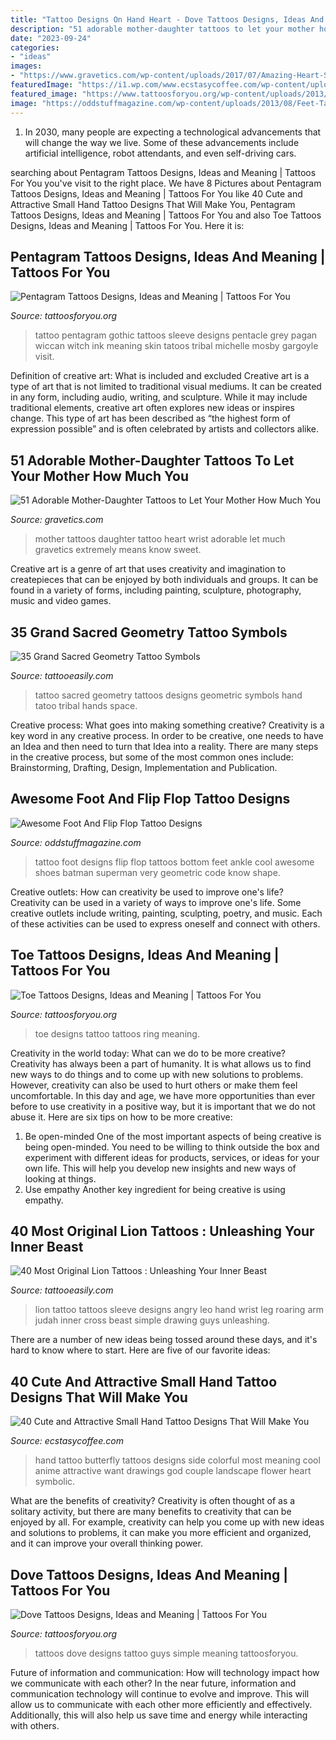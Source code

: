 ```yaml
---
title: "Tattoo Designs On Hand Heart - Dove Tattoos Designs, Ideas And Meaning"
description: "51 adorable mother-daughter tattoos to let your mother how much you"
date: "2023-09-24"
categories:
- "ideas"
images:
- "https://www.gravetics.com/wp-content/uploads/2017/07/Amazing-Heart-Shape-Tattoo-On-Wrist.jpg"
featuredImage: "https://i1.wp.com/www.ecstasycoffee.com/wp-content/uploads/2016/09/Most-women-opt-for-butterfly-tattoos-because-of-its-cute-shape-and-symbolic-meaning..jpg"
featured_image: "https://www.tattoosforyou.org/wp-content/uploads/2013/09/Small-Dove-Tattoos.jpg"
image: "https://oddstuffmagazine.com/wp-content/uploads/2013/08/Feet-Tattoo-Designs-42.jpg"
---
```



1. In 2030, many people are expecting a technological advancements that will change the way we live. Some of these advancements include artificial intelligence, robot attendants, and even self-driving cars. 

	

		
searching about Pentagram Tattoos Designs, Ideas and Meaning | Tattoos For You you've visit to the right place. We have 8 Pictures about Pentagram Tattoos Designs, Ideas and Meaning | Tattoos For You like 40 Cute and Attractive Small Hand Tattoo Designs That Will Make You, Pentagram Tattoos Designs, Ideas and Meaning | Tattoos For You and also Toe Tattoos Designs, Ideas and Meaning | Tattoos For You. Here it is:
		
    
## Pentagram Tattoos Designs, Ideas And Meaning | Tattoos For You

<img loading=lazy src="https://www.tattoosforyou.org/wp-content/uploads/2016/03/Pentagram-Tattoos.jpg" onerror="this.onerror=null;this.src='https://tse1.mm.bing.net/th?id=OIP.AuBOCEWAK0H1yYrVsh3zBAHaJ4&amp;pid=15.1';" alt="Pentagram Tattoos Designs, Ideas and Meaning | Tattoos For You">

_Source: tattoosforyou.org_

>tattoo pentagram gothic tattoos sleeve designs pentacle grey pagan wiccan witch ink meaning skin tatoos tribal michelle mosby gargoyle visit. 

	

Definition of creative art: What is included and excluded
Creative art is a type of art that is not limited to traditional visual mediums. It can be created in any form, including audio, writing, and sculpture. While it may include traditional elements, creative art often explores new ideas or inspires change. This type of art has been described as “the highest form of expression possible” and is often celebrated by artists and collectors alike.

    
## 51 Adorable Mother-Daughter Tattoos To Let Your Mother How Much You

<img loading=lazy src="https://www.gravetics.com/wp-content/uploads/2017/07/Amazing-Heart-Shape-Tattoo-On-Wrist.jpg" onerror="this.onerror=null;this.src='https://tse3.mm.bing.net/th?id=OIP.ktnEZtN8WFeGodYg_NNaSAHaLh&amp;pid=15.1';" alt="51 Adorable Mother-Daughter Tattoos to Let Your Mother How Much You">

_Source: gravetics.com_

>mother tattoos daughter tattoo heart wrist adorable let much gravetics extremely means know sweet. 

	

Creative art is a genre of art that uses creativity and imagination to createpieces that can be enjoyed by both individuals and groups. It can be found in a variety of forms, including painting, sculpture, photography, music and video games.

    
## 35 Grand Sacred Geometry Tattoo Symbols

<img loading=lazy src="http://www.tattooeasily.com/wp-content/uploads/2015/06/sacred-geometry-tattoo-38.jpg" onerror="this.onerror=null;this.src='https://tse4.mm.bing.net/th?id=OIP.QvwGo8sd6XTiBKg2t6KQeQHaLI&amp;pid=15.1';" alt="35 Grand Sacred Geometry Tattoo Symbols">

_Source: tattooeasily.com_

>tattoo sacred geometry tattoos designs geometric symbols hand tatoo tribal hands space. 

	

Creative process: What goes into making something creative?
Creativity is a key word in any creative process. In order to be creative, one needs to have an Idea and then need to turn that Idea into a reality. There are many steps in the creative process, but some of the most common ones include: Brainstorming, Drafting, Design, Implementation and Publication.

    
## Awesome Foot And Flip Flop Tattoo Designs

<img loading=lazy src="https://oddstuffmagazine.com/wp-content/uploads/2013/08/Feet-Tattoo-Designs-42.jpg" onerror="this.onerror=null;this.src='https://tse4.mm.bing.net/th?id=OIP.J41SCMpCkMpFfzPOER_fsQHaJ4&amp;pid=15.1';" alt="Awesome Foot And Flip Flop Tattoo Designs">

_Source: oddstuffmagazine.com_

>tattoo foot designs flip flop tattoos bottom feet ankle cool awesome shoes batman superman very geometric code know shape. 

	

Creative outlets: How can creativity be used to improve one's life?
Creativity can be used in a variety of ways to improve one's life. Some creative outlets include writing, painting, sculpting, poetry, and music. Each of these activities can be used to express oneself and connect with others.

    
## Toe Tattoos Designs, Ideas And Meaning | Tattoos For You

<img loading=lazy src="https://www.tattoosforyou.org/wp-content/uploads/2016/03/Toe-Ring-Tattoo.jpg" onerror="this.onerror=null;this.src='https://tse1.mm.bing.net/th?id=OIP.nX7qW7lR0HILRH0FHxwi3wHaLG&amp;pid=15.1';" alt="Toe Tattoos Designs, Ideas and Meaning | Tattoos For You">

_Source: tattoosforyou.org_

>toe designs tattoo tattoos ring meaning. 

	

Creativity in the world today: What can we do to be more creative?
Creativity has always been a part of humanity. It is what allows us to find new ways to do things and to come up with new solutions to problems. However, creativity can also be used to hurt others or make them feel uncomfortable. In this day and age, we have more opportunities than ever before to use creativity in a positive way, but it is important that we do not abuse it. Here are six tips on how to be more creative: 
1. Be open-minded
One of the most important aspects of being creative is being open-minded. You need to be willing to think outside the box and experiment with different ideas for products, services, or ideas for your own life. This will help you develop new insights and new ways of looking at things. 
2. Use empathy
Another key ingredient for being creative is using empathy.

    
## 40 Most Original Lion Tattoos : Unleashing Your Inner Beast

<img loading=lazy src="http://www.tattooeasily.com/wp-content/uploads/2014/05/Angry-Lion-Tattoo-on-Hand.jpg" onerror="this.onerror=null;this.src='https://tse2.mm.bing.net/th?id=OIP.Aob2UK6wdiFBQEss5ZM2fwHaNw&amp;pid=15.1';" alt="40 Most Original Lion Tattoos : Unleashing Your Inner Beast">

_Source: tattooeasily.com_

>lion tattoo tattoos sleeve designs angry leo hand wrist leg roaring arm judah inner cross beast simple drawing guys unleashing. 

	

There are a number of new ideas being tossed around these days, and it's hard to know where to start. Here are five of our favorite ideas: 

    
## 40 Cute And Attractive Small Hand Tattoo Designs That Will Make You

<img loading=lazy src="https://i1.wp.com/www.ecstasycoffee.com/wp-content/uploads/2016/09/Most-women-opt-for-butterfly-tattoos-because-of-its-cute-shape-and-symbolic-meaning..jpg" onerror="this.onerror=null;this.src='https://tse1.mm.bing.net/th?id=OIP.dbbKD19mmAy72aU9MVmi5gHaJ4&amp;pid=15.1';" alt="40 Cute and Attractive Small Hand Tattoo Designs That Will Make You">

_Source: ecstasycoffee.com_

>hand tattoo butterfly tattoos designs side colorful most meaning cool anime attractive want drawings god couple landscape flower heart symbolic. 

	

What are the benefits of creativity?
Creativity is often thought of as a solitary activity, but there are many benefits to creativity that can be enjoyed by all. For example, creativity can help you come up with new ideas and solutions to problems, it can make you more efficient and organized, and it can improve your overall thinking power.

    
## Dove Tattoos Designs, Ideas And Meaning | Tattoos For You

<img loading=lazy src="https://www.tattoosforyou.org/wp-content/uploads/2013/09/Small-Dove-Tattoos.jpg" onerror="this.onerror=null;this.src='https://tse1.mm.bing.net/th?id=OIP.faXQleQJomQl-guFEmQv5QHaJ4&amp;pid=15.1';" alt="Dove Tattoos Designs, Ideas and Meaning | Tattoos For You">

_Source: tattoosforyou.org_

>tattoos dove designs tattoo guys simple meaning tattoosforyou. 

	

Future of information and communication: How will technology impact how we communicate with each other?
In the near future, information and communication technology will continue to evolve and improve. This will allow us to communicate with each other more efficiently and effectively. Additionally, this will also help us save time and energy while interacting with others.

